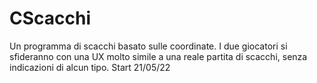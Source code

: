 # CScacchi
Un programma di scacchi basato sulle coordinate. I due giocatori si sfideranno con una UX molto simile a una reale partita di scacchi, senza indicazioni di alcun tipo. 
Start 21/05/22

